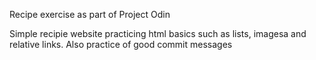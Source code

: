 Recipe exercise as part of Project Odin

Simple recipie website practicing html basics such as lists, imagesa and relative links. Also practice of good commit messages